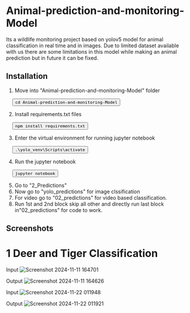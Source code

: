 # Animal-prediction-and-monitoring-Model
 Its a wildlife monitoring project based on yolov5 model for animal classification in real time and in images. Due to limited dataset available with us there are some limitations in this model while making an animal prediction but in future it can be fixed.

## Installation 
1. Move into "Animal-prediction-and-monitoring-Model" folder
<pre>
  <button onclick="navigator.clipboard.writeText('cd desktop')"><code>cd Animal-prediction-and-monitoring-Model</code></button>
</pre>
2. Install requirements.txt files
<pre>
  <button onclick="navigator.clipboard.writeText('cd desktop')"><code>npm install requirements.txt</code></button>
</pre>
3. Enter the virtual environment for running jupyter notebook
<pre>
  <button onclick="navigator.clipboard.writeText('cd desktop')"><code>.\yolo_venv\Scripts\activate</code></button>
</pre>
4. Run the jupyter notebook
<pre>
  <button onclick="navigator.clipboard.writeText('cd desktop')"><code>jupyter notebook</code></button>
</pre>
5. Go to "2_Predictions"
6. Now go to "yolo_predictions" for image clssification
7. For video go to "02_predictions" for video based classification.
8. Run 1st and 2nd block skip all other and directly run last block in"02_predictions" for code to work.

## Screenshots
# 1 Deer and Tiger Classification
Input
![Screenshot 2024-11-11 164701](https://github.com/user-attachments/assets/051fcb7b-777a-4e43-9345-cf926f2392d4)

Output
![Screenshot 2024-11-11 164626](https://github.com/user-attachments/assets/c69e9c8b-e7a6-4b78-9330-69bf4a674f92)

Input
![Screenshot 2024-11-22 011948](https://github.com/user-attachments/assets/527e67f3-d451-4c20-830a-bacba31c47cc)

Output
![Screenshot 2024-11-22 011921](https://github.com/user-attachments/assets/6fa97428-cf40-473a-b531-20f8f465a7a3)
